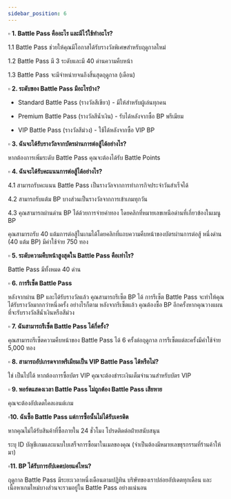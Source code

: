 ```yaml
---
sidebar_position: 6
---
```


▫️ **1. Battle Pass คืออะไร และมีไว้ใช้ทำอะไร?**

1.1 Battle Pass ช่วยให้คุณมีโอกาสได้รับรางวัลพิเศษสำหรับฤดูกาลใหม่ 

1.2 Battle Pass มี 3 ระดับและมี 40 ด่านความคืบหน้า 

1.3 Battle Pass จะมีจำหน่ายจนถึงสิ้นสุดฤดูกาล (เดือน)


▫️ **2. ระดับของ Battle Pass มีอะไรบ้าง?**

- Standard Battle Pass (รางวัลสีเขียว) - มีให้สำหรับผู้เล่นทุกคน

- Premium Battle Pass (รางวัลสีน้ำเงิน) - รับได้หลังจากซื้อ BP พรีเมียม

- VIP Battle Pass (รางวัลสีม่วง) - ใช้ได้หลังจากซื้อ VIP BP


▫️ **3. ฉันจะได้รับรางวัลจากบัตรผ่านการต่อสู้ได้อย่างไร?**

หากต้องการเพิ่มระดับ Battle Pass คุณจะต้องได้รับ Battle Points


▫️ **4. ฉันจะได้รับคะแนนการต่อสู้ได้อย่างไร?**

4.1 สามารถรับคะแนน Battle Pass เป็นรางวัลจากการทำภารกิจประจำวันสำเร็จได้ 

4.2 สามารถรับแต้ม BP บางส่วนเป็นรางวัลจากการเข้าเกมทุกวัน

4.3 คุณสามารถผ่านด่าน BP ได้ด้วยการจ่ายค่าทอง โดยคลิกที่หมายเลขเหนือด่านที่เกี่ยวข้องในเมนู BP

คุณสามารถรับ 40 แต้มการต่อสู้ในเกมได้โดยคลิกที่แถบความคืบหน้าของบัตรผ่านการต่อสู้ หนึ่งด่าน (40 แต้ม BP) มีค่าใช้จ่าย 750 ทอง


▫️ **5. ระดับความคืบหน้าสูงสุดใน Battle Pass คือเท่าไร?**

Battle Pass มีทั้งหมด 40 ด่าน


▫️ **6. การรีเซ็ต Battle Pass**

หลังจากผ่าน BP และได้รับรางวัลแล้ว คุณสามารถรีเซ็ต BP ได้ การรีเซ็ต Battle Pass จะทำให้คุณได้รับรางวัลมากกว่าหนึ่งครั้ง อย่างไรก็ตาม หลังจากรีเซ็ตแล้ว คุณต้องซื้อ BP อีกครั้งหากคุณวางแผนที่จะรับรางวัลสีน้ำเงินหรือสีม่วง


▫️ **7. ฉันสามารถรีเซ็ต Battle Pass ได้กี่ครั้ง?**

คุณสามารถรีเซ็ตความคืบหน้าของ Battle Pass ได้ 6 ครั้งต่อฤดูกาล การรีเซ็ตแต่ละครั้งมีค่าใช้จ่าย 5,000 ทอง


▫️ **8. สามารถอัปเกรดจากพรีเมียมเป็น VIP Battle Pass ได้หรือไม่?**

ใช่ เป็นไปได้ หากต้องการซื้อบัตร VIP คุณจะต้องชำระเงินเต็มจำนวนสำหรับบัตร VIP


▫️ **9. พอร์ตแสดงเวลา Battle Pass ไม่ถูกต้อง Battle Pass เสียหาย**

คุณจะต้องอัปเดตไคลเอนต์เกม


▫️**10. ฉันซื้อ Battle Pass แต่การซื้อนั้นไม่ได้รับเครดิต**

หากคุณไม่ได้รับสินค้าที่ซื้อภายใน 24 ชั่วโมง โปรดติดต่อฝ่ายสนับสนุน

ระบุ ID บัญชีเกมและแนบใบเสร็จการซื้อมาในเมลของคุณ (จำเป็นต้องมีหมายเลขธุรกรรมที่ร้านค้าให้มา)


▫️**11. BP ได้รับการอัปเดตบ่อยแค่ไหน?**

ฤดูกาล Battle Pass มีระยะเวลาหนึ่งเดือนตามปฏิทิน บริษัทของเราปล่อยอัปเดตทุกเดือน และเนื้อหาเกมใหม่บางส่วนจะรวมอยู่ใน Battle Pass อย่างแน่นอน